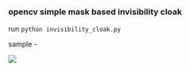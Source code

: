 ### opencv simple mask based invisibility cloak

run `python invisibility_cloak.py`

sample - 

![](cloak.gif)